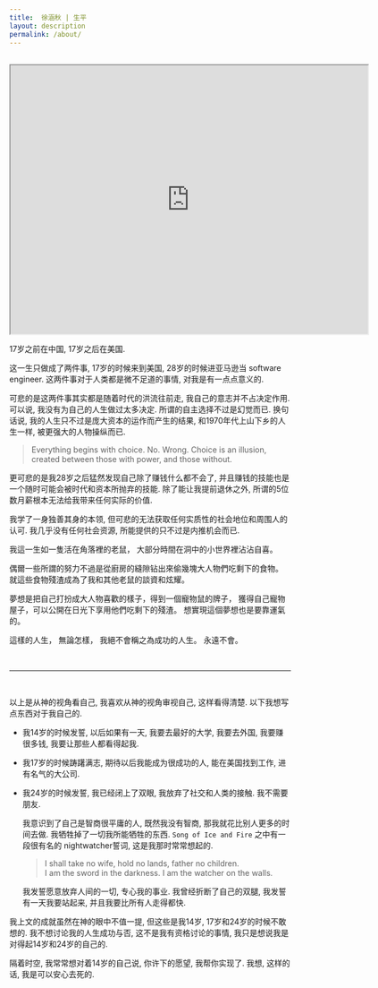 ```yaml
---
title:  徐涵秋 | 生平
layout: description
permalink: /about/
---
```


<br>

<iframe src="https://drive.google.com/file/d/1iKC8HojDOf3x7-_rvA4uaFQrlp5ixS6I/preview" width="640" height="480" allow="autoplay"></iframe>


17岁之前在中国, 17岁之后在美国. 

这一生只做成了两件事, 17岁的时候来到美国, 28岁的时候进亚马逊当 software engineer. 这两件事对于人类都是微不足道的事情, 对我是有一点点意义的. 

可悲的是这两件事其实都是随着时代的洪流往前走, 我自己的意志并不占决定作用. 可以说, 我没有为自己的人生做过太多决定. 所谓的自主选择不过是幻觉而已.  换句话说, 我的人生只不过是庞大资本的运作而产生的结果, 和1970年代上山下乡的人生一样, 被更强大的人物操纵而已. 

> Everything begins with choice. 
> No. Wrong. Choice is an illusion, created between those with power, and those without. 

更可悲的是我28岁之后猛然发现自己除了赚钱什么都不会了, 并且赚钱的技能也是一个随时可能会被时代和资本所抛弃的技能.  除了能让我提前退休之外, 所谓的5位数月薪根本无法给我带来任何实际的价值. 

我学了一身独善其身的本领, 但可悲的无法获取任何实质性的社会地位和周围人的认可. 我几乎没有任何社会资源, 所能提供的只不过是内推机会而已. 

我這一生如一隻活在角落裡的老鼠， 大部分時間在洞中的小世界裡沾沾自喜。 

偶爾一些所謂的努力不過是從廚房的縫隙钻出來偷幾塊大人物們吃剩下的食物。 就這些食物殘渣成為了我和其他老鼠的談資和炫耀。  

夢想是把自己打扮成大人物喜歡的樣子，得到一個寵物鼠的牌子， 獲得自己寵物屋子，可以公開在日光下享用他們吃剩下的殘渣。  想實現這個夢想也是要靠運氣的。 

這樣的人生， 無論怎樣， 我絕不會稱之為成功的人生。 永遠不會。

<br>

---

<br>


以上是从神的视角看自己, 我喜欢从神的视角审视自己, 这样看得清楚.  以下我想写点东西对于我自己的. 

- 我14岁的时候发誓, 以后如果有一天, 我要去最好的大学, 我要去外国, 我要赚很多钱, 我要让那些人都看得起我. 

- 我17岁的时候踌躇满志, 期待以后我能成为很成功的人, 能在美国找到工作, 进有名气的大公司. 

- 我24岁的时候发誓, 我已经闭上了双眼, 我放弃了社交和人类的接触. 我不需要朋友. 

	我意识到了自己是智商很平庸的人, 既然我没有智商, 那我就花比别人更多的时间去做. 我牺牲掉了一切我所能牺牲的东西. `Song of Ice and Fire` 之中有一段很有名的 nightwatcher誓词, 这是我那时常常想起的. 

	> I shall take no wife, hold no lands, father no children.   
	> I am the sword in the darkness. I am the watcher on the walls.
	
	我发誓愿意放弃人间的一切, 专心我的事业. 我曾经折断了自己的双腿, 我发誓有一天我要站起来, 并且我要比所有人走得都快.
	
我上文的成就虽然在神的眼中不值一提, 但这些是我14岁, 17岁和24岁的时候不敢想的. 我不想讨论我的人生成功与否, 这不是我有资格讨论的事情, 我只是想说我是对得起14岁和24岁的自己的.

隔着时空, 我常常想对着14岁的自己说, 你许下的愿望, 我帮你实现了.  我想, 这样的话, 我是可以安心去死的. 

